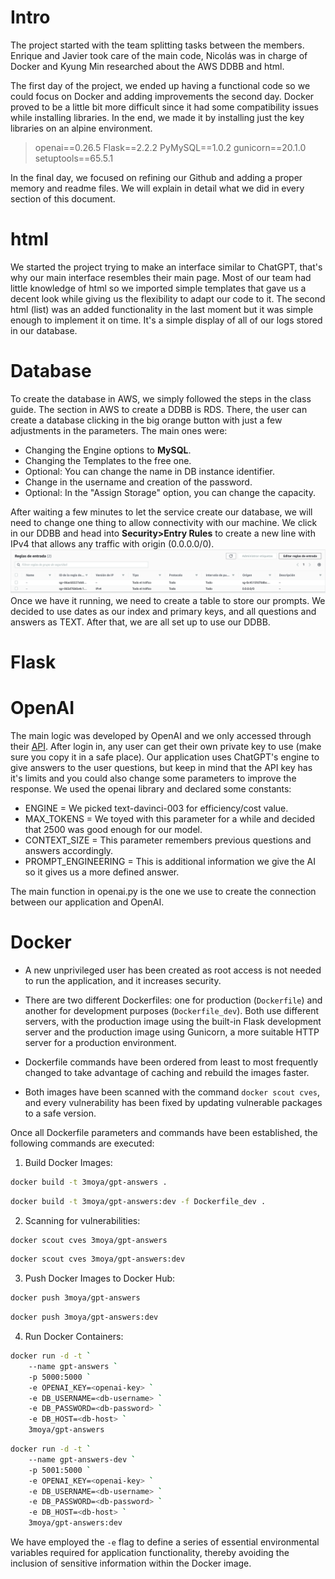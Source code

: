 # Intro
The project started with the team splitting tasks between the members. Enrique and Javier took care of the main code, Nicolás was in charge of Docker and Kyung Min researched about the AWS DDBB and html.  

The first day of the project, we ended up having a functional code so we could focus on Docker and adding improvements the second day.
Docker proved to be a little bit more difficult since it had some compatibility issues while installing libraries. In the end, we made it by installing just the key libraries on an alpine environment.  
>openai==0.26.5
>Flask==2.2.2
>PyMySQL==1.0.2
>gunicorn==20.1.0
>setuptools==65.5.1  

In the final day, we focused on refining our Github and adding a proper memory and readme files.
We will explain in detail what we did in every section of this document.

# html
We started the project trying to make an interface similar to ChatGPT, that's why our main interface resembles their main page. Most of our team had little knowledge of html so we imported simple templates that gave us a decent look while giving us the flexibility to adapt our code to it.
The second html (list) was an added functionality in the last moment but it was simple enough to implement it on time. It's a simple display of all of our logs stored in our database.

# Database
To create the database in AWS, we simply followed the steps in the class guide. The section in AWS to create a DDBB is RDS. There, the user can create a database clicking in the big orange button with just a few adjustments in the parameters. 
The main ones were:
- Changing the Engine options to **MySQL**.
- Changing the Templates to the free one.
- Optional: You can change the name in DB instance identifier.
- Change in the username and creation of the password.
- Optional: In the "Assign Storage" option, you can change the capacity.  

After waiting a few minutes to let the service create our database, we will need to change one thing to allow connectivity with our machine. We click in our DDBB and head into **Security>Entry Rules** to create a new line with IPv4 that allows any traffic with origin (0.0.0.0/0).  
![IPv4](/media/ipv4.png)  
Once we have it running, we need to create a table to store our prompts. We decided to use dates as our index and primary keys, and all questions and answers as TEXT.
After that, we are all set up to use our DDBB.

# Flask


# OpenAI
The main logic was developed by OpenAI and we only accessed through their [API](https://openai.com/product). After login in, any user can get their own private key to use (make sure you copy it in a safe place). 
Our application uses ChatGPT's engine to give answers to the user questions, but keep in mind that the API key has it's limits and you could also change some parameters to improve the response.
We used the openai library and declared some constants:  

- ENGINE = We picked text-davinci-003 for efficiency/cost value.
- MAX_TOKENS = We toyed with this parameter for a while and decided that 2500 was good enough for our model.
- CONTEXT_SIZE = This parameter remembers previous questions and answers accordingly.
- PROMPT_ENGINEERING = This is additional information we give the AI so it gives us a more defined answer.  

The main function in openai.py is the one we use to create the connection between our application and OpenAI.

# Docker
- A new unprivileged user has been created as root access is not needed to run the application, and it increases security.

- There are two different Dockerfiles: one for production (`Dockerfile`) and another for development purposes (`Dockerfile_dev`). Both use different servers, with the production image using the built-in Flask development server and the production image using Gunicorn, a more suitable HTTP server for a production environment.

- Dockerfile commands have been ordered from least to most frequently changed to take advantage of caching and rebuild the images faster.

- Both images have been scanned with the command `docker scout cves`, and every vulnerability has been fixed by updating vulnerable packages to a safe version.

Once all Dockerfile parameters and commands have been established, the following commands are executed:

1. Build Docker Images:

```sh
docker build -t 3moya/gpt-answers .
```

```sh
docker build -t 3moya/gpt-answers:dev -f Dockerfile_dev .
```

2. Scanning for vulnerabilities:

```sh
docker scout cves 3moya/gpt-answers
```

```sh
docker scout cves 3moya/gpt-answers:dev
```

3. Push Docker Images to Docker Hub:

```sh
docker push 3moya/gpt-answers
```

```sh
docker push 3moya/gpt-answers:dev
```

4. Run Docker Containers:

```sh
docker run -d -t `
    --name gpt-answers `
    -p 5000:5000 `
    -e OPENAI_KEY=<openai-key> `
    -e DB_USERNAME=<db-username> `
    -e DB_PASSWORD=<db-password> `
    -e DB_HOST=<db-host> `
    3moya/gpt-answers
```

```sh
docker run -d -t `
    --name gpt-answers-dev `
    -p 5001:5000 `
    -e OPENAI_KEY=<openai-key> `
    -e DB_USERNAME=<db-username> `
    -e DB_PASSWORD=<db-password> `
    -e DB_HOST=<db-host> `
    3moya/gpt-answers:dev
```

We have employed the `-e` flag to define a series of essential environmental variables required for application functionality, thereby avoiding the inclusion of sensitive information within the Docker image.